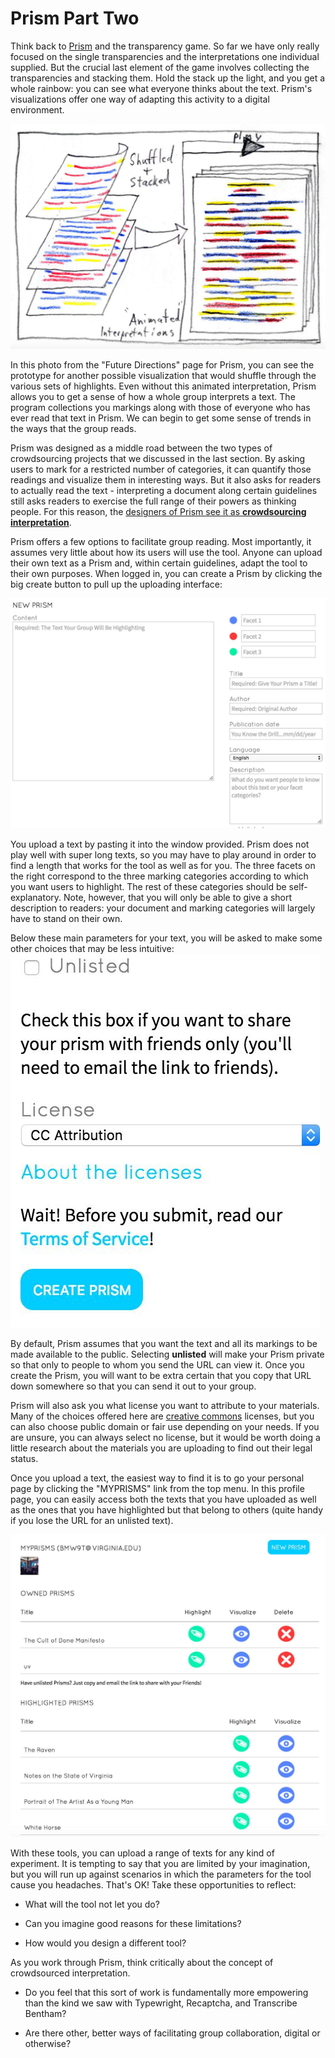 # Prism Part Two

Think back to [Prism](prism.scholarslab.org) and the transparency game. So far we have only really focused on the single transparencies and the interpretations one individual supplied. But the crucial last element of the game involves collecting the transparencies and stacking them. Hold the stack up the light, and you get a whole rainbow: you can see what everyone thinks about the text. Prism's visualizations offer one way of adapting this activity to a digital environment.

![prism transparencies stacked](/assets/crowdsourcing/prism-future-stacked.jpg)

In this photo from the "Future Directions" page for Prism, you can see the prototype for another possible visualization that would shuffle through the various sets of highlights. Even without this animated interpretation, Prism allows you to get a sense of how a whole group interprets a text. The program collections you markings along with those of everyone who has ever read that text in Prism. We can begin to get some sense of trends in the ways that the group reads.

Prism was designed as a middle road between the two types of crowdsourcing projects that we discussed in the last section. By asking users to mark for a restricted number of categories, it can quantify those readings and visualize them in interesting ways. But it also asks for readers to actually read the text - interpreting a document along certain guidelines still asks readers to exercise the full range of their powers as thinking people. For this reason, the [designers of Prism see it as ](http://llc.oxfordjournals.org/content/early/2014/07/08/llc.fqu030.full?keytype=ref&ijkey=4zaX5fIvQwiLhIJ)**[crowdsourcing interpretation](http://llc.oxfordjournals.org/content/early/2014/07/08/llc.fqu030.full?keytype=ref&ijkey=4zaX5fIvQwiLhIJ)**.

Prism offers a few options to facilitate group reading. Most importantly, it assumes very little about how its users will use the tool. Anyone can upload their own text as a Prism and, within certain guidelines, adapt the tool to their own purposes. When logged in, you can create a Prism by clicking the big create button to pull up the uploading interface:

![prism creation interface](/assets/crowdsourcing/prism-create-one.jpg)

You upload a text by pasting it into the window provided. Prism does not play well with super long texts, so you may have to play around in order to find a length that works for the tool as well as for you. The three facets on the right correspond to the three marking categories according to which you want users to highlight. The rest of these categories should be self-explanatory. Note, however, that you will only be able to give a short description to readers: your document and marking categories will largely have to stand on their own.

Below these main parameters for your text, you will be asked to make some other choices that may be less intuitive: 
![listed vs unlisted prism interface](/assets/crowdsourcing/prism-create-two.jpg)

By default, Prism assumes that you want the text and all its markings to be made available to the public. Selecting **unlisted** will make your Prism private so that only to people to whom you send the URL can view it. Once you create the Prism, you will want to be extra certain that you copy that URL down somewhere so that you can send it out to your group.

Prism will also ask you what license you want to attribute to your materials. Many of the choices offered here are [creative commons](https://creativecommons.org/) licenses, but you can also choose public domain or fair use depending on your needs. If you are unsure, you can always select no license, but it would be worth doing a little research about the materials you are uploading to find out their legal status.

Once you upload a text, the easiest way to find it is to go your personal page by clicking the "MYPRISMS" link from the top menu. In this profile page, you can easily access both the texts that you have uploaded as well as the ones that you have highlighted but that belong to others \(quite handy if you lose the URL for an unlisted text\).

![myprisms page](/assets/crowdsourcing/prism-myprisms.jpg)

With these tools, you can upload a range of texts for any kind of experiment. It is tempting to say that you are limited by your imagination, but you will run up against scenarios in which the parameters for the tool cause you headaches. That's OK! Take these opportunities to reflect:

* What will the tool not let you do?

* Can you imagine good reasons for these limitations?

* How would you design a different tool?


As you work through Prism, think critically about the concept of crowdsourced interpretation.

* Do you feel that this sort of work is fundamentally more empowering than the kind we saw with Typewright, Recaptcha, and Transcribe Bentham?

* Are there other, better ways of facilitating group collaboration, digital or otherwise?


